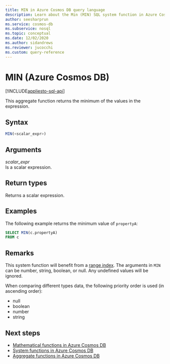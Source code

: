 ```yaml
---
title: MIN in Azure Cosmos DB query language
description: Learn about the Min (MIN) SQL system function in Azure Cosmos DB.
author: seesharprun
ms.service: cosmos-db
ms.subservice: nosql
ms.topic: conceptual
ms.date: 12/02/2020
ms.author: sidandrews
ms.reviewer: jucocchi
ms.custom: query-reference
---
```

# MIN (Azure Cosmos DB)
[!INCLUDE[appliesto-sql-api](../includes/appliesto-sql-api.md)]

This aggregate function returns the minimum of the values in the expression.
  
## Syntax
  
```sql
MIN(<scalar_expr>)  
```  
  
## Arguments
  
*scalar_expr*  
   Is a scalar expression. 
  
## Return types
  
Returns a scalar expression.  
  
## Examples
  
The following example returns the minimum value of `propertyA`:
  
```sql
SELECT MIN(c.propertyA)
FROM c
```  

## Remarks

This system function will benefit from a [range index](../index-policy.md#includeexclude-strategy). The arguments in `MIN` can be number, string, boolean, or null. Any undefined values will be ignored.

When comparing different types data, the following priority order is used (in ascending order):

- null
- boolean
- number
- string

## Next steps

- [Mathematical functions in Azure Cosmos DB](sql-query-mathematical-functions.md)
- [System functions in Azure Cosmos DB](sql-query-system-functions.md)
- [Aggregate functions in Azure Cosmos DB](sql-query-aggregate-functions.md)